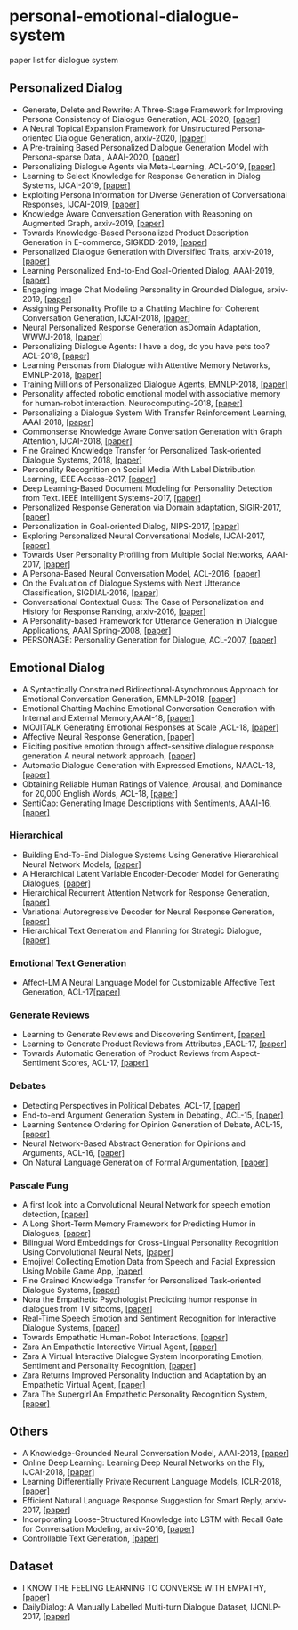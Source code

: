 # personal-emotional-dialogue-system

paper list for dialogue system

## Personalized Dialog

- Generate, Delete and Rewrite: A Three-Stage Framework for Improving Persona Consistency of Dialogue Generation, ACL-2020, [[paper]](https://www.aclweb.org/anthology/2020.acl-main.516.pdf)
- A Neural Topical Expansion Framework for Unstructured Persona-oriented Dialogue Generation, arxiv-2020, [[paper]](https://arxiv.org/pdf/2002.02153)
- A Pre-training Based Personalized Dialogue Generation Model with Persona-sparse Data , AAAI-2020, [[paper]](https://arxiv.org/pdf/1911.04700.pdf)
- Personalizing Dialogue Agents via Meta-Learning, ACL-2019, [[paper]](https://www.aclweb.org/anthology/P19-1542.pdf)
- Learning to Select Knowledge for Response Generation in Dialog Systems, IJCAI-2019, [[paper]](https://www.ijcai.org/proceedings/2019/0706.pdf)
- Exploiting Persona Information for Diverse Generation of Conversational Responses, IJCAI-2019, [[paper]](https://www.ijcai.org/proceedings/2019/0721.pdf)
- Knowledge Aware Conversation Generation with Reasoning on Augmented Graph, arxiv-2019, [[paper]](https://arxiv.org/pdf/1903.10245.pdf)
- Towards Knowledge-Based Personalized Product Description Generation in E-commerce, SIGKDD-2019, [[paper]](https://arxiv.org/pdf/1903.12457.pdf)
- Personalized Dialogue Generation with Diversified Traits, arxiv-2019, [[paper]](https://arxiv.org/pdf/1901.09672)
- Learning Personalized End-to-End Goal-Oriented Dialog, AAAI-2019, [[paper]](https://arxiv.org/pdf/1811.04604)
- Engaging Image Chat Modeling Personality in Grounded Dialogue, arxiv-2019, [[paper]](https://arxiv.org/pdf/1811.00945)
- Assigning Personality Profile to a Chatting Machine for Coherent Conversation Generation, IJCAI-2018, [[paper]](https://www.ijcai.org/proceedings/2018/0595)
- Neural Personalized Response Generation asDomain Adaptation, WWWJ-2018, [[paper]](https://arxiv.org/pdf/1701.02073)
- Personalizing Dialogue Agents: I have a dog, do you have pets too? ACL-2018, [[paper]](https://www.aclweb.org/anthology/P18-1205)
- Learning Personas from Dialogue with Attentive Memory Networks, EMNLP-2018, [[paper]](https://www.aclweb.org/anthology/D18-1284)
- Training Millions of Personalized Dialogue Agents, EMNLP-2018, [[paper]](https://www.aclweb.org/anthology/D18-1298)
- Personality affected robotic emotional model with associative memory for human-robot interaction. Neurocomputing-2018, [[paper]](https://pdf.sciencedirectassets.com/271597/1-s2.0-S0925231217X00453/1-s2.0-S0925231217311979/main?x-amz-security-token=AgoJb3JpZ2luX2VjEEgaCXVzLWVhc3QtMSJHMEUCIQD%2Fwwd2qm%2FasZ3sM%2BmS7qXgKwt6pLcpqcstQ%2Fi30CSV8wIgQA6Z8iuf8xAD4oyNPHEs1UmTnEgEWH%2BEMvm73%2BB4RDAq2gMIERACGgwwNTkwMDM1NDY4NjUiDASTVsDk4Zm9am0r3Cq3A0Xgf42FmpH%2BDdEMZd%2Bcua08vV2jnwDjYPAGT4NE9ugFO0G4Kb8ye%2BvL8iip3nfuE4yD818tvkpbPX2oIDaw7zb%2BdFccRL6YjQcHk9VhbItzAsH3p4EkDuxVUqgNKNlXfQPqEF4wgvwWvsy6UfALO9KyZgOaXKyBDIyuyX0NteXS%2B38rkMPQ8UQIosqDWOWLR5vXONLGwvvPuVsATEDKWTfkiTKK%2BJTeUXcGF1QcHdsQDUcYi3BsSDmlSq1wrC38PdCP%2F08T66FyCN90if%2BF23%2BDgYU2yztsn85%2BK4Bmjx4hMRgfc5MFjD1LJlCtK8bnUdmle4%2BGJuytKAvHJYgHc%2BDQ0c3YNRJ5KvkEepvK6jnQsIDGvtSoe%2FGeSZ1pMomJvLDki3C85X3L2w9X7YS7rbogZ3eOU5Cv0Pfu7kQU2PpASKp1EMRbc2uDlLMSdFa6TsMSBePfT2DfpKnEUxm2xhbuX4ZUXKsmcRKOA%2B7EjItVI9ioe7G94dOA%2Bmalai%2FitKnv715qySq52oLZFKr11OUcT4E2hc3B5Y5uaCY3nUJm9jFIMFAC9NAHS0xHT%2BApPlkPCnA6%2F%2F8wmqmh5QU6tAGJL2tCtc4WmXHVZ967VmrRjTu6FpgyX%2FZPGz9%2FugnzeDBPB%2B5MMOqB1EYoozSnuDlGj1YMb4sQbbzILcsQQXP%2F9dUAh2cxKcqBOs5vdmVHlr5%2B1ruCPN7xswsAO13QIRoezPM1dgrAtGsW0vF8J671w%2FUk%2FJeMzoHYastrsqdLArrmf6nyrf0otaVqGCXFS%2FmlFDnuhkcgB9rTf23fBlnG9IhI%2FnDP80WQgJZI34q7JJfHuZc%3D&AWSAccessKeyId=ASIAQ3PHCVTY77YH4FGU&Expires=1554537402&Signature=wYyFkG9%2BIho9PGU%2Bpwf%2FDuy85f4%3D&hash=74b2c00d9777b5b0a55d95834533fc14861ee4cde027b9288f41e8c8b024ca5c&host=68042c943591013ac2b2430a89b270f6af2c76d8dfd086a07176afe7c76c2c61&pii=S0925231217311979&tid=spdf-d8b4d08a-efa5-45f5-8569-eda1aa81d2e6&sid=2bb2a36c3273f848782a4701f8cbfcaccc2egxrqa&type=client)
- Personalizing a Dialogue System With Transfer Reinforcement Learning, AAAI-2018, [[paper]](https://www.aaai.org/ocs/index.php/AAAI/AAAI18/paper/view/16104/16083)
- Commonsense Knowledge Aware Conversation Generation with Graph Attention, IJCAI-2018, [[paper]](https://www.ijcai.org/proceedings/2018/0643)
- Fine Grained Knowledge Transfer for Personalized Task-oriented Dialogue Systems, 2018, [[paper]](https://arxiv.org/pdf/1711.04079)
- Personality Recognition on Social Media With Label Distribution Learning, IEEE Access-2017, [[paper]](https://ieeexplore.ieee.org/stamp/stamp.jsp?tp=&arnumber=7956172)
- Deep Learning-Based Document Modeling for Personality Detection from Text. IEEE Intelligent Systems-2017, [[paper]](https://ieeexplore.ieee.org/stamp/stamp.jsp?tp=&arnumber=7887639)
- Personalized Response Generation via Domain adaptation, SIGIR-2017, [[paper]](https://doi.org/10.1145/3077136.3080706)
- Personalization in Goal-oriented Dialog, NIPS-2017, [[paper]](https://arxiv.org/pdf/1706.07503)
- Exploring Personalized Neural Conversational Models, IJCAI-2017, [[paper]](https://www.ijcai.org/proceedings/2017/0521)
- Towards User Personality Profiling from Multiple Social Networks, AAAI-2017, [[paper]](https://aaai.org/ocs/index.php/AAAI/AAAI17/paper/view/14731/14149)
- A Persona-Based Neural Conversation Model, ACL-2016, [[paper]](https://www.aclweb.org/anthology/P16-1094)
- On the Evaluation of Dialogue Systems with Next Utterance Classification, SIGDIAL-2016, [[paper]](https://www.aclweb.org/anthology/W16-3634)
- Conversational Contextual Cues: The Case of Personalization and History for Response Ranking, arxiv-2016, [[paper]](https://arxiv.org/pdf/1606.00372)
- A Personality-based Framework for Utterance Generation in Dialogue Applications, AAAI Spring-2008, [[paper]](http://www.aaai.org/Papers/Symposia/Spring/2008/SS-08-04/SS08-04-014)
- PERSONAGE: Personality Generation for Dialogue, ACL-2007, [[paper]](https://aclweb.org/anthology/P07-1063)

## Emotional Dialog

- A Syntactically Constrained Bidirectional-Asynchronous Approach for Emotional Conversation Generation, EMNLP-2018, [[paper]](https://www.aclweb.org/anthology/D18-1071)
- Emotional Chatting Machine Emotional Conversation Generation with Internal and External Memory,AAAI-18, [[paper]](https://www.aaai.org/ocs/index.php/AAAI/AAAI18/paper/download/16455/15753)
- MOJITALK Generating Emotional Responses at Scale ,ACL-18, [[paper]](https://aclweb.org/anthology/P18-1104)
- Affective Neural Response Generation, [[paper]](https://arxiv.org/abs/1709.03968)
- Eliciting positive emotion through affect-sensitive dialogue response generation A neural network approach, [[paper]](https://pdfs.semanticscholar.org/14ff/61c5df037e4150932ca32b23e41a5f84a8ed)
- Automatic Dialogue Generation with Expressed Emotions, NAACL-18, [[paper]](http://www.aclweb.org/anthology/N18-2008)
- Obtaining Reliable Human Ratings of Valence, Arousal, and Dominance for 20,000 English Words, ACL-18, [[paper]](https://aclweb.org/anthology/P18-1017)
- SentiCap: Generating Image Descriptions with Sentiments, AAAI-16, [[paper]](https://www.aaai.org/ocs/index.php/AAAI/AAAI16/paper/download/12501/12132)

### Hierarchical

- Building End-To-End Dialogue Systems
Using Generative Hierarchical Neural Network Models, [[paper]](https://arxiv.org/pdf/1507.04808.pdf)
- A Hierarchical Latent Variable Encoder-Decoder
Model for Generating Dialogues, [[paper]](https://arxiv.org/pdf/1605.06069.pdf)
- Hierarchical Recurrent Attention Network for Response Generation, [[paper]](https://arxiv.org/pdf/1701.07149.pdf)
- Variational Autoregressive Decoder for Neural Response Generation, [[paper]](https://aclweb.org/anthology/D18-1354)
- Hierarchical Text Generation and Planning for Strategic Dialogue, [[paper]](https://arxiv.org/pdf/1712.05846)

### Emotional Text Generation

- Affect-LM A Neural Language Model for Customizable Affective Text Generation, ACL-17[[paper]](https://aclanthology.info/papers/P17-1059/p17-1059)

### Generate Reviews

- Learning to Generate Reviews and Discovering Sentiment, [[paper]](https://arxiv.org/pdf/1704.01444)
- Learning to Generate Product Reviews from Attributes ,EACL-17, [[paper]](http://www.aclweb.org/anthology/E17-1059)
- Towards Automatic Generation of Product Reviews from Aspect-Sentiment Scores, ACL-17, [[paper]](http://www.aclweb.org/anthology/W17-3526)

### Debates

- Detecting Perspectives in Political Debates, ACL-17, [[paper]](https://aclweb.org/anthology/D17-1165)
- End-to-end Argument Generation System in Debating., ACL-15, [[paper]](https://aclanthology.coli.uni-saarland.de/papers/P15-4019/p15-4019)
- Learning Sentence Ordering for Opinion Generation of Debate, ACL-15, [[paper]](http://www.aclweb.org/anthology/W15-0512)
- Neural Network-Based Abstract Generation for Opinions and Arguments, ACL-16, [[paper]](https://aclanthology.info/papers/N16-1007/n16-1007)
- On Natural Language Generation of Formal Argumentation, [[paper]](https://arxiv.org/abs/1706.04033)

### Pascale Fung

- A first look into a Convolutional Neural Network for speech emotion detection, [[paper]](https://ieeexplore.ieee.org/document/7953131)
- A Long Short-Term Memory Framework for Predicting Humor in Dialogues, [[paper]](https://www.aclweb.org/anthology/N16-1016)
- Bilingual Word Embeddings for Cross-Lingual Personality Recognition Using Convolutional Neural Nets, [[paper]](https://pdfs.semanticscholar.org/b377/5a38a09fb0a047d0fdfcea87669444a4f8cb.pdf)
- Emojive! Collecting Emotion Data from Speech and Facial Expression Using Mobile Game App, [[paper]](https://pdfs.semanticscholar.org/fea0/f385a0023c7096fcd7c9e2109d9e3358b03a.pdf)
- Fine Grained Knowledge Transfer for Personalized Task-oriented Dialogue Systems, [[paper]](https://arxiv.org/abs/1711.04079)
- Nora the Empathetic Psychologist
Predicting humor response in dialogues from TV sitcoms, [[paper]](https://pdfs.semanticscholar.org/f887/8695404c14d1448908d5d599daf2548903d3.pdf)
- Real-Time Speech Emotion and Sentiment Recognition for Interactive Dialogue Systems, [[paper]](https://aclweb.org/anthology/D16-1110)
- Towards Empathetic Human-Robot Interactions, [[paper]](https://arxiv.org/abs/1605.04072)
- Zara An Empathetic Interactive Virtual Agent, [[paper]](https://pdfs.semanticscholar.org/053e/ab53e12c4c65f97d3fc41bdb8f71bc6334a1.pdf)
- Zara A Virtual Interactive Dialogue System Incorporating Emotion, Sentiment and Personality Recognition, [[paper]](http://aclweb.org/anthology/C16-2058)
- Zara Returns Improved Personality Induction and Adaptation by an Empathetic Virtual Agent, [[paper]](https://aclanthology.info/papers/P17-4021/p17-4021)
- Zara The Supergirl An Empathetic Personality Recognition System, [[paper]](https://aclanthology.info/papers/N16-3018/n16-3018)

## Others

- A Knowledge-Grounded Neural Conversation Model, AAAI-2018, [[paper]](https://www.aaai.org/ocs/index.php/AAAI/AAAI18/paper/view/16710/16057)
- Online Deep Learning: Learning Deep Neural Networks on the Fly, IJCAI-2018, [[paper]](https://www.ijcai.org/proceedings/2018/0369)
- Learning Differentially Private Recurrent Language Models, ICLR-2018, [[paper]](https://openreview.net/pdf?id=BJ0hF1Z0b)
- Efficient Natural Language Response Suggestion for Smart Reply, arxiv-2017, [[paper]](https://arxiv.org/pdf/1705.00652)
- Incorporating Loose-Structured Knowledge into LSTM with Recall Gate for Conversation Modeling, arxiv-2016, [[paper]](https://arxiv.org/pdf/1605.05110)
- Controllable Text Generation, [[paper]](https://arxiv.org/pdf/1703.00955)

## Dataset

- I KNOW THE FEELING LEARNING TO CONVERSE WITH EMPATHY, [[paper]](https://arxiv.org/abs/1811.00207)
- DailyDialog: A Manually Labelled Multi-turn Dialogue Dataset, IJCNLP-2017, [[paper]](https://www.aclweb.org/anthology/I17-1099)

